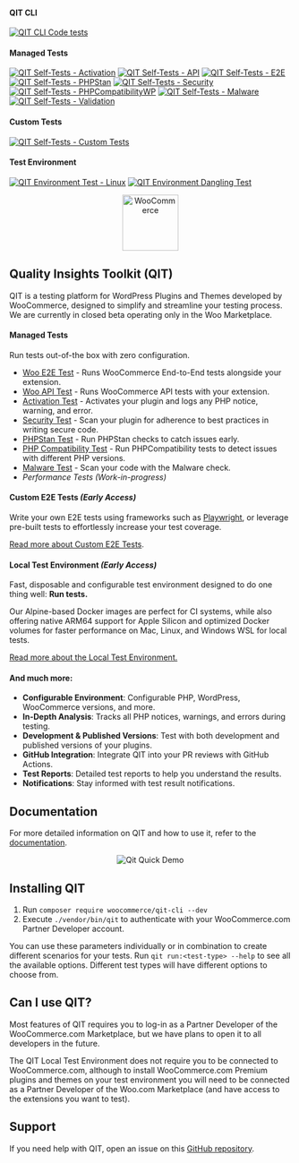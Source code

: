 #### QIT CLI

[![QIT CLI Code tests](https://github.com/woocommerce/qit-cli/actions/workflows/code-tests.yml/badge.svg)](https://github.com/woocommerce/qit-cli/actions/workflows/code-tests.yml)

#### Managed Tests

[![QIT Self-Tests - Activation](https://github.com/woocommerce/qit-cli/actions/workflows/qit-self-test-activation.yml/badge.svg)](https://github.com/woocommerce/qit-cli/actions/workflows/qit-self-test-activation.yml)
[![QIT Self-Tests - API](https://github.com/woocommerce/qit-cli/actions/workflows/qit-self-test-woo-api.yml/badge.svg)](https://github.com/woocommerce/qit-cli/actions/workflows/qit-self-test-woo-api.yml)
[![QIT Self-Tests - E2E](https://github.com/woocommerce/qit-cli/actions/workflows/qit-self-test-woo-e2e.yml/badge.svg)](https://github.com/woocommerce/qit-cli/actions/workflows/qit-self-test-woo-e2e.yml)
[![QIT Self-Tests - PHPStan](https://github.com/woocommerce/qit-cli/actions/workflows/qit-self-test-phpstan.yml/badge.svg)](https://github.com/woocommerce/qit-cli/actions/workflows/qit-self-test-phpstan.yml)
[![QIT Self-Tests - Security](https://github.com/woocommerce/qit-cli/actions/workflows/qit-self-test-security.yml/badge.svg)](https://github.com/woocommerce/qit-cli/actions/workflows/qit-self-test-security.yml)
[![QIT Self-Tests - PHPCompatibilityWP](https://github.com/woocommerce/qit-cli/actions/workflows/qit-self-test-phpcompatibility.yml/badge.svg)](https://github.com/woocommerce/qit-cli/actions/workflows/qit-self-test-phpcompatibility.yml)
[![QIT Self-Tests - Malware](https://github.com/woocommerce/qit-cli/actions/workflows/qit-self-test-malware.yml/badge.svg)](https://github.com/woocommerce/qit-cli/actions/workflows/qit-self-test-malware.yml)
[![QIT Self-Tests - Validation](https://github.com/woocommerce/qit-cli/actions/workflows/qit-self-test-validation.yml/badge.svg)](https://github.com/woocommerce/qit-cli/actions/workflows/qit-self-test-validation.yml)

#### Custom Tests

[![QIT Self-Tests - Custom Tests](https://github.com/woocommerce/qit-cli/actions/workflows/qit-self-test-custom-test.yml/badge.svg)](https://github.com/woocommerce/qit-cli/actions/workflows/qit-self-test-custom-test.yml)

#### Test Environment

[![QIT Environment Test - Linux](https://github.com/woocommerce/qit-cli/actions/workflows/qit-environment-test-linux.yml/badge.svg)](https://github.com/woocommerce/qit-cli/actions/workflows/qit-environment-test-linux.yml)
[![QIT Environment Dangling Test](https://github.com/woocommerce/qit-cli/actions/workflows/qit-environment-dangling-test.yml/badge.svg)](https://github.com/woocommerce/qit-cli/actions/workflows/qit-environment-dangling-test.yml)

<p align="center"><img src="https://woocommerce.com/wp-content/themes/woo/images/logo-woocommerce-bubble.svg" alt="WooCommerce" style="width:100px;height:auto;"></p>

## Quality Insights Toolkit (QIT)

QIT is a testing platform for WordPress Plugins and Themes developed by WooCommerce, designed to simplify and streamline your testing process. We are currently in closed beta operating only in the Woo Marketplace.

#### Managed Tests

Run tests out-of-the box with zero configuration.

- [Woo E2E Test](https://qit.woo.com/docs/managed-tests/woo-e2e) - Runs WooCommerce End-to-End tests alongside your extension.
- [Woo API Test](https://qit.woo.com/docs/managed-tests/woo-api) - Runs WooCommerce API tests with your extension.
- [Activation Test](https://qit.woo.com/docs/managed-tests/activation) - Activates your plugin and logs any PHP notice, warning, and error.
- [Security Test](https://qit.woo.com/docs/managed-tests/security) - Scan your plugin for adherence to best practices in writing secure code.
- [PHPStan Test](https://qit.woo.com/docs/managed-tests/phpstan) - Run PHPStan checks to catch issues early.
- [PHP Compatibility Test](https://qit.woo.com/docs/managed-tests/phpcompatibility) - Run PHPCompatibility tests to detect issues with different PHP versions.
- [Malware Test](https://qit.woo.com/docs/managed-tests/malware) - Scan your code with the Malware check.
- _Performance Tests (Work-in-progress)_

#### **Custom E2E Tests** _(Early Access)_

Write your own E2E tests using frameworks such as [Playwright](https://playwright.dev/), or leverage pre-built tests to effortlessly increase your test coverage.

[Read more about Custom E2E Tests](https://qit.woo.com/docs/custom-tests/introduction).

#### Local Test Environment _(Early Access)_

Fast, disposable and configurable test environment designed to do one thing well: **Run tests.**

Our Alpine-based Docker images are perfect for CI systems, while also offering native ARM64 support for Apple Silicon and optimized Docker volumes for faster performance on Mac, Linux, and Windows WSL for local tests. 

[Read more about the Local Test Environment.](https://qit.woo.com/docs/environment/getting-started)

#### And much more:

- **Configurable Environment**: Configurable PHP, WordPress, WooCommerce versions, and more.
- **In-Depth Analysis**: Tracks all PHP notices, warnings, and errors during testing.
- **Development & Published Versions**: Test with both development and published versions of your plugins.
- **GitHub Integration**: Integrate QIT into your PR reviews with GitHub Actions.
- **Test Reports**: Detailed test reports to help you understand the results.
- **Notifications**: Stay informed with test result notifications.

## Documentation

For more detailed information on QIT and how to use it, refer to the [documentation](https://qit.woo.com/docs/).

<p align="center">
  <img src="https://github.com/woocommerce/qit-cli/assets/9341686/640698a7-01c3-498a-8bb2-7c5e337e0a9c" alt="Qit Quick Demo">
</p>

## Installing QIT

1. Run `composer require woocommerce/qit-cli --dev`
2. Execute `./vendor/bin/qit` to authenticate with your WooCommerce.com Partner Developer account.

You can use these parameters individually or in combination to create different scenarios for your tests. Run `qit run:<test-type> --help` to see all the available options. Different test types will have different options to choose from.

## Can I use QIT?

Most features of QIT requires you to log-in as a Partner Developer of the WooCommerce.com Marketplace, but we have plans to open it to all developers in the future.

The QIT Local Test Environment does not require you to be connected to WooCommerce.com, although to install WooCommerce.com Premium plugins and themes on your test environment you will need to be connected as a Partner Developer of the Woo.com Marketplace (and have access to the extensions you want to test).

## Support

If you need help with QIT, open an issue on this [GitHub repository](https://github.com/woocommerce/qit-cli/issues/new).

